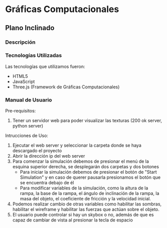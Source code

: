 # Gráficas Computacionales
## Plano Inclinado

### Descripción

### Tecnologías Utilizadas
Las tecnologías que utilizamos fueron:
* HTML5
* JavaScript
* Three.js (Framework de Gráficas Computacionales)

### Manual de Usuario
Pre-requisitos:
   1. Tener un servidor web para poder visualizar las texturas (200 ok server, python server)

Intrucciones de Uso:
   1. Ejecutar el web server y seleccionar la carpeta donde se haya descargado el proyecto
   2. Abrir la dirección ip del web server
   3. Para comenzar la simulación debemos de presionar el menú de la esquina superior derecha, se desplegarán dos carpetas y dos botones
      - Para iniciar la simulación debemos de presionar el botón de "Start Simulation" y en caso de querer pausarla presionamos el botón que se encuentra debajo de él
      - Para modificar variables de la simulación, como la altura de la rampa, la base de la rampa, el ángulo de inclinación de la rampa, la masa del objeto, el coeficiente de fricción y la velocidad inicial.
   4. Podemos realizar cambio de otras variables como habilitar las sombras, habilitar el wireframe y habilitar las fuerzas que actúan sobre el objeto.
   5. El usuario puede controlar si hay un skybox o no, además de que es capaz de cambiar de vista al presionar la tecla de espacio
   

